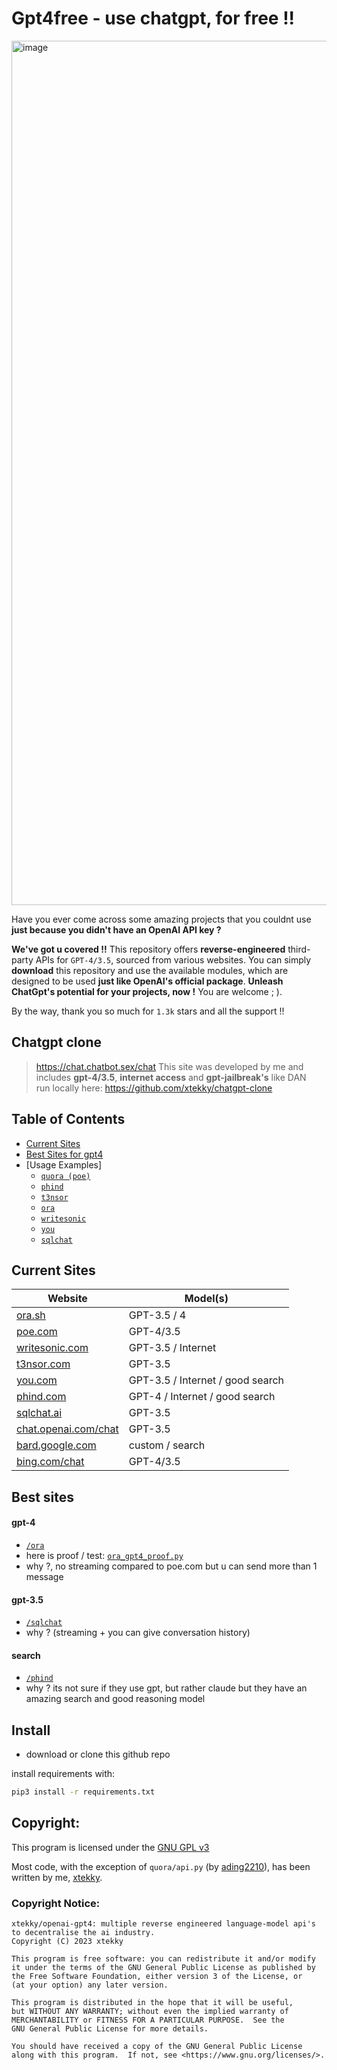 # Gpt4free - use chatgpt, for free !!

<img width="1383" alt="image" src="https://user-images.githubusercontent.com/98614666/233799515-1a7cb6a3-b17f-42c4-956d-8d2a0664466f.png">

Have you ever come across some amazing projects that you couldnt use **just because you didn't have an OpenAI API key ?** 

**We've got u covered !!** This repository offers **reverse-engineered** third-party APIs for `GPT-4/3.5`, sourced from various websites. You can simply **download** this repository and use the available modules, which are designed to be used **just like OpenAI's official package**. **Unleash ChatGpt's potential for your projects, now !** You are welcome ; ).

By the way, thank you so much for `1.3k` stars and all the support !!

## Chatgpt clone
> https://chat.chatbot.sex/chat
> This site was developed by me and includes **gpt-4/3.5**, **internet access** and **gpt-jailbreak's** like DAN   
> run locally here: https://github.com/xtekky/chatgpt-clone


## Table of Contents

- [Current Sites](#current-sites)
- [Best Sites for gpt4](#best-sites)
- [Usage Examples]
  - [`quora (poe)`](./quora/README.md)
  - [`phind`](./phind/README.md)
  - [`t3nsor`](./t3nsor/README.md)
  - [`ora`](./ora/README.md)
  - [`writesonic`](./writesonic/README.md)
  - [`you`](./you/README.md)
  - [`sqlchat`](./sqlchat/README.md)

## Current Sites <a name="current-sites"></a>

| Website                                              | Model(s)                        |
| ---------------------------------------------------- | ------------------------------- |
| [ora.sh](https://ora.sh)                             | GPT-3.5 / 4                     |
| [poe.com](https://poe.com)                           | GPT-4/3.5                       |
| [writesonic.com](https://writesonic.com)             | GPT-3.5 / Internet              |
| [t3nsor.com](https://t3nsor.com)                     | GPT-3.5                         |
| [you.com](https://you.com)                           | GPT-3.5 / Internet / good search|
| [phind.com](https://phind.com)                       | GPT-4 / Internet / good search  |
| [sqlchat.ai](https://sqlchat.ai)                     | GPT-3.5                         |
| [chat.openai.com/chat](https://chat.openai.com/chat) | GPT-3.5                         |
| [bard.google.com](https://bard.google.com)           | custom / search                 |
| [bing.com/chat](https://bing.com/chat)               | GPT-4/3.5                       |

## Best sites  <a name="best-sites"></a>

#### gpt-4
- [`/ora`](./ora/README.md) 
- here is proof / test: [`ora_gpt4_proof.py`](./testing/ora_gpt4_proof.py)
- why ?, no streaming compared to poe.com but u can send more than 1 message

#### gpt-3.5
- [`/sqlchat`](./sqlchat/README.md)
- why ? (streaming + you can give conversation history)

#### search
- [`/phind`](./phind/README.md)
- why ? its not sure if they use gpt, but rather claude but they have an amazing search and good reasoning model

## Install  
- download or clone this github repo

install requirements with:
```sh
pip3 install -r requirements.txt
```

## Copyright: 
This program is licensed under the [GNU GPL v3](https://www.gnu.org/licenses/gpl-3.0.txt)     

Most code, with the exception of `quora/api.py` (by [ading2210](https://github.com/ading2210)), has been written by me, [xtekky](https://github.com/xtekky).

### Copyright Notice:
```
xtekky/openai-gpt4: multiple reverse engineered language-model api's to decentralise the ai industry.  
Copyright (C) 2023 xtekky

This program is free software: you can redistribute it and/or modify
it under the terms of the GNU General Public License as published by
the Free Software Foundation, either version 3 of the License, or
(at your option) any later version.

This program is distributed in the hope that it will be useful,
but WITHOUT ANY WARRANTY; without even the implied warranty of
MERCHANTABILITY or FITNESS FOR A PARTICULAR PURPOSE.  See the
GNU General Public License for more details.

You should have received a copy of the GNU General Public License
along with this program.  If not, see <https://www.gnu.org/licenses/>.
```


